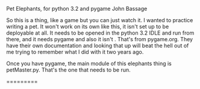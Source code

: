 Pet Elephants, for python 3.2 and pygame
John Bassage

So this is a thing, like a game but you can just watch it. I wanted to practice writing a pet. It won't work on its own like this, it isn't set up to be deployable at all. It needs to be opened in the python 3.2 IDLE and run from there, and it needs pygame and also it isn't . That's from pygame.org. They have their own documentation and looking that up will beat the hell out of me trying to remember what I did with it two years ago.

Once you have pygame, the main module of this elephants thing is petMaster.py. That's the one that needs to be run.


=========
